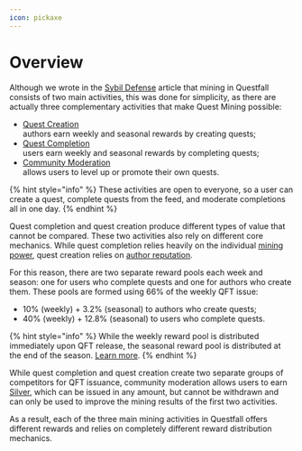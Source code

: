 ```yaml
---
icon: pickaxe
---
```


# Overview

Although we wrote in the [Sybil Defense](../overview/sybil-defence.md) article that mining in Questfall consists of two main activities, this was done for simplicity, as there are actually three complementary activities that make Quest Mining possible:

* [Quest Creation](quest-creation-10/)\
  authors earn weekly and seasonal rewards by creating quests;
* [Quest Completion](quest-completion-40/)\
  users earn weekly and seasonal rewards by completing quests;
* [Community Moderation](community-moderation/)\
  allows users to level up or promote their own quests.

{% hint style="info" %}
These activities are open to everyone, so a user can create a quest, complete quests from the feed, and moderate completions all in one day.
{% endhint %}

Quest completion and quest creation produce different types of value that cannot be compared. These two activities also rely on different core mechanics. While quest completion relies heavily on the individual [mining power](quest-completion-40/mining-power.md), quest creation relies on [author reputation](quest-creation-10/author-reputation.md).

For this reason, there are two separate reward pools each week and season: one for users who complete quests and one for authors who create them. These pools are formed using 66% of the weekly QFT issue:

* 10% (weekly) + 3.2% (seasonal) to authors who create quests;
* 40% (weekly) + 12.8% (seasonal) to users who complete quests.

{% hint style="info" %}
While the weekly reward pool is distributed immediately upon QFT release, the seasonal reward pool is distributed at the end of the season. [Learn more](seasons-16.md).
{% endhint %}

While quest completion and quest creation create two separate groups of competitors for QFT issuance, community moderation allows users to earn [Silver](../assets/Silver-in-game.md), which can be issued in any amount, but cannot be withdrawn and can only be used to improve the mining results of the first two activities.

As a result, each of the three main mining activities in Questfall offers different rewards and relies on completely different reward distribution mechanics.&#x20;
